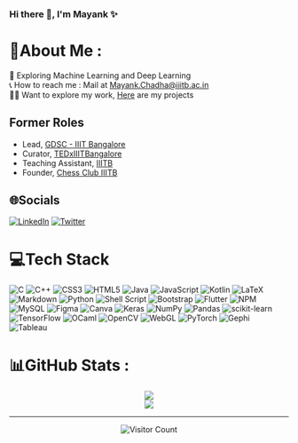 ### Hi there 👋, I'm Mayank ✨

# 💫About Me :

🤖 Exploring Machine Learning and Deep Learning <br/>
📞 How to reach me : Mail at Mayank.Chadha@iiitb.ac.in <br/>
👨‍💻 Want to explore my work, [Here](https://github.com/mayankchadha16?tab=repositories) are my projects <br/>

## Former Roles
- Lead, [GDSC - IIIT Bangalore](https://gdsc.community.dev/international-institute-of-information-technology-iiit-bangalore/)
- Curator, [TEDxIIITBangalore](https://linktr.ee/tedxiiitbangalore2021)
- Teaching Assistant, [IIITB](https://www.iiitb.ac.in/)
- Founder, [Chess Club IIITB](https://lichess.org/team/iiitb-official-chess-club)

## 🌐Socials
[![LinkedIn](https://img.shields.io/badge/LinkedIn-%230077B5.svg?logo=linkedin&logoColor=white)](https://www.linkedin.com/in/mayank-chadha-245594205/) [![Twitter](https://img.shields.io/badge/Twitter-%231DA1F2.svg?logo=Twitter&logoColor=white)](https://twitter.com/MayankC94610372) 

# 💻Tech Stack
![C](https://img.shields.io/badge/c-%2300599C.svg?style=flat-square&logo=c&logoColor=white) ![C++](https://img.shields.io/badge/c++-%2300599C.svg?style=flat-square&logo=c%2B%2B&logoColor=white) ![CSS3](https://img.shields.io/badge/css3-%231572B6.svg?style=flat-square&logo=css3&logoColor=white) ![HTML5](https://img.shields.io/badge/html5-%23E34F26.svg?style=flat-square&logo=html5&logoColor=white) ![Java](https://img.shields.io/badge/java-%23ED8B00.svg?style=flat-square&logo=java&logoColor=white) ![JavaScript](https://img.shields.io/badge/javascript-%23323330.svg?style=flat-square&logo=javascript&logoColor=%23F7DF1E) ![Kotlin](https://img.shields.io/badge/kotlin-%230095D5.svg?style=flat-square&logo=kotlin&logoColor=white) ![LaTeX](https://img.shields.io/badge/latex-%23008080.svg?style=flat-square&logo=latex&logoColor=white) ![Markdown](https://img.shields.io/badge/markdown-%23000000.svg?style=flat-square&logo=markdown&logoColor=white) ![Python](https://img.shields.io/badge/python-3670A0?style=flat-square&logo=python&logoColor=ffdd54) ![Shell Script](https://img.shields.io/badge/shell_script-%23121011.svg?style=flat-square&logo=gnu-bash&logoColor=white) ![Bootstrap](https://img.shields.io/badge/bootstrap-%23563D7C.svg?style=flat-square&logo=bootstrap&logoColor=white) ![Flutter](https://img.shields.io/badge/Flutter-%2302569B.svg?style=flat-square&logo=Flutter&logoColor=white) ![NPM](https://img.shields.io/badge/NPM-%23000000.svg?style=flat-square&logo=npm&logoColor=white) ![MySQL](https://img.shields.io/badge/mysql-%2300f.svg?style=flat-square&logo=mysql&logoColor=white) ![Figma](https://img.shields.io/badge/figma-%23F24E1E.svg?style=flat-square&logo=figma&logoColor=white) ![Canva](https://img.shields.io/badge/Canva-%2300C4CC.svg?style=flat-square&logo=Canva&logoColor=white) ![Keras](https://img.shields.io/badge/Keras-%23D00000.svg?style=flat-square&logo=Keras&logoColor=white) ![NumPy](https://img.shields.io/badge/numpy-%23013243.svg?style=flat-square&logo=numpy&logoColor=white) ![Pandas](https://img.shields.io/badge/pandas-%23150458.svg?style=flat-square&logo=pandas&logoColor=white) ![scikit-learn](https://img.shields.io/badge/scikit--learn-%23F7931E.svg?style=flat-square&logo=scikit-learn&logoColor=white) ![TensorFlow](https://img.shields.io/badge/TensorFlow-%23FF6F00.svg?style=flat-square&logo=TensorFlow&logoColor=white) ![OCaml](https://img.shields.io/badge/OCaml-%2300599C.svg?style=flat-square&logo=ocaml&logoColor=white) ![OpenCV](https://img.shields.io/badge/OpenCV-%2300599C.svg?style=flat-square&logo=opencv&logoColor=white) ![WebGL](https://img.shields.io/badge/WebGL-%2300599C.svg?style=flat-square&logo=webgl&logoColor=white) ![PyTorch](https://img.shields.io/badge/PyTorch-%2300599C.svg?style=flat-square&logo=pytorch&logoColor=white)       ![Gephi](https://img.shields.io/badge/Gephi-%23117906?style=flat-square&logo=gephi&logoColor=white) ![Tableau](https://img.shields.io/badge/Tableau-%2300599C?style=flat-square&logo=tableau&logoColor=white)




# 📊GitHub Stats :
<div align="center">
    <img src="https://github-readme-stats-sigma-five.vercel.app/api?username=mayankchadha16&theme=radical&hide_border=true&include_all_commits=false&count_private=true">
    <br/>
    <img src="https://github-readme-streak-stats.herokuapp.com/?user=mayankchadha16&theme=radical&hide_border=true">
<!--     <br/> -->
<!--     <img src="https://github-readme-stats.vercel.app/api/top-langs/?username=mayankchadha16&theme=radical&hide_border=true&include_all_commits=true&count_private=true&layout=compact"> -->
</div>

<!-- ## 🏆GitHub Trophies
![](https://github-profile-trophy.vercel.app/?username=mayankchadha16&theme=discord&no-frame=true&no-bg=false&margin-w=4) -->

---
<p align="center">
  <img src="https://visitcount.itsvg.in/api?id=mayankchadha16&icon=0&color=12" alt="Visitor Count"/>
</p>
